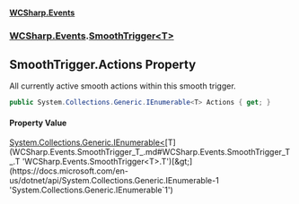 #### [WCSharp.Events](README.md 'README')
### [WCSharp.Events](WCSharp.Events.md 'WCSharp.Events').[SmoothTrigger&lt;T&gt;](WCSharp.Events.SmoothTrigger_T_.md 'WCSharp.Events.SmoothTrigger<T>')

## SmoothTrigger<T>.Actions Property

All currently active smooth actions within this smooth trigger.

```csharp
public System.Collections.Generic.IEnumerable<T> Actions { get; }
```

#### Property Value
[System.Collections.Generic.IEnumerable&lt;](https://docs.microsoft.com/en-us/dotnet/api/System.Collections.Generic.IEnumerable-1 'System.Collections.Generic.IEnumerable`1')[T](WCSharp.Events.SmoothTrigger_T_.md#WCSharp.Events.SmoothTrigger_T_.T 'WCSharp.Events.SmoothTrigger<T>.T')[&gt;](https://docs.microsoft.com/en-us/dotnet/api/System.Collections.Generic.IEnumerable-1 'System.Collections.Generic.IEnumerable`1')